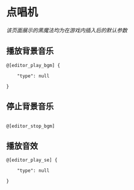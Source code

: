# 点唱机

*该页面展示的黑魔法均为在游戏内插入后的默认参数*

## 播放背景音乐
```
@[editor_play_bgm] {
  
    "type": null
  
}
```

## 停止背景音乐
```

@[editor_stop_bgm]

```

## 播放音效
```
@[editor_play_se] {
  
    "type": null
  
}
```
